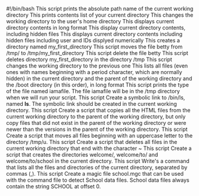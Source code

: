 #!/bin/bash
This script prints the absolute path name of the current working directory
This prints contents list of your current directory
This changes the working directory to the user's home directory
This displays current directory contents in long format
This display current directory contents, including hidden files
This displays current directory contents including hidden files including user and IDs displyed numerically
This creates a directory named my_first_directory
This script moves the file betty from /tmp/ to /tmp/my_first_directory
This script delete the file betty
This script deletes directory my_first_directory in the directory /tmp
This script changes the working directory to the previous one
This lists  all files (even ones with names beginning with a period character, which are normally hidden) in the current directory and the parent of the working directory and the /boot directory (in this order), in long format
This script prints the type of the file named iamafile. The file iamafile will be in the /tmp directory when we will run your script.
This script Create a symbolic link to /bin/ls, named __ls__. The symbolic link should be created in the current working directory.
This script Create a script that copies all the HTML files from the current working directory to the parent of the working directory, but only copy files that did not exist in the parent of the working directory or were newer than the versions in the parent of the working directory.
This script Create a script that moves all files beginning with an uppercase letter to the directory /tmp/u.
This script Create a script that deletes all files in the current working directory that end with the character ~
This script Create a script that creates the directories welcome/, welcome/to/ and welcome/to/school in the current directory.
This script Write's a command that lists all the files and directories of the current directory, separated by commas (,).
This script  Create a magic file school.mgc that can be used with the command file to detect School data files. School data files always contain the string SCHOOL at offset 0.
